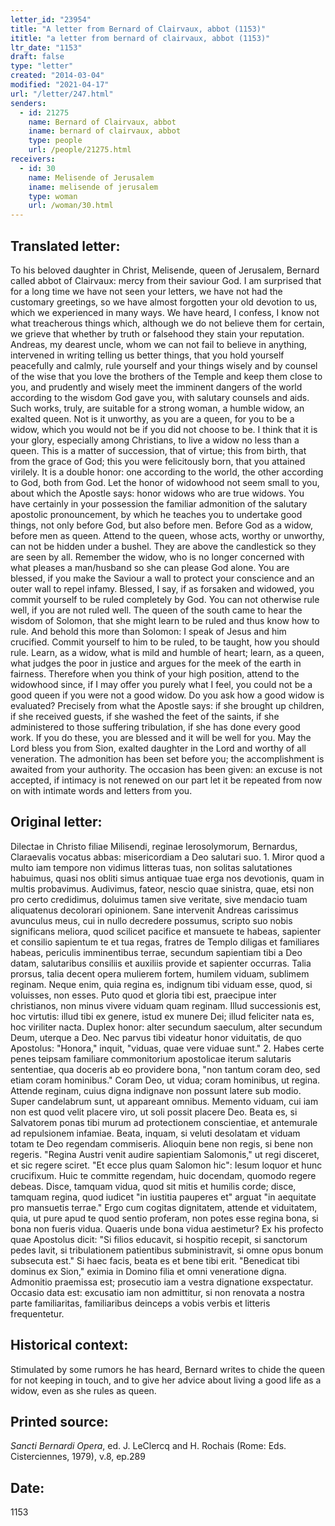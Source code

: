 ```yaml
---
letter_id: "23954"
title: "A letter from Bernard of Clairvaux, abbot (1153)"
ititle: "a letter from bernard of clairvaux, abbot (1153)"
ltr_date: "1153"
draft: false
type: "letter"
created: "2014-03-04"
modified: "2021-04-17"
url: "/letter/247.html"
senders:
  - id: 21275
    name: Bernard of Clairvaux, abbot
    iname: bernard of clairvaux, abbot
    type: people
    url: /people/21275.html
receivers:
  - id: 30
    name: Melisende of Jerusalem
    iname: melisende of jerusalem
    type: woman
    url: /woman/30.html
---
```

<h2> Translated letter:</h2>To his beloved daughter in Christ, Melisende, queen of Jerusalem, Bernard called abbot of Clairvaux:  mercy from their saviour God.
I am surprised that for a long time we have not seen your letters, we have not had the customary greetings, so we have almost forgotten your old devotion to us, which we experienced in many ways.  We have heard, I confess, I know not what treacherous things which, although we do not believe them for certain, we grieve that whether by truth or falsehood they stain your reputation.  Andreas, my dearest uncle, whom we can not fail to believe in anything, intervened in writing telling us better things, that you hold yourself peacefully and calmly, rule yourself and your things wisely and by counsel of the wise that you love the brothers of the Temple and keep them close to you, and prudently and wisely meet the imminent dangers of the world according to the wisdom God gave you, with salutary counsels and aids.  Such works, truly, are suitable for a strong woman, a humble widow, an exalted queen.  Not is it unworthy, as you are a queen, for you to be a widow, which you would not be if you did not choose to be.  I think that it is your glory, especially among Christians, to live a widow no less than a queen.  This is a matter of succession, that of virtue; this from birth, that from the grace of God; this you were felicitously born, that you attained virilely.  It is a double honor:  one according to the world, the other according to God, both from God.  Let the honor of widowhood not seem small to you, about which the Apostle says:  honor widows who are true widows.
You have certainly in your possession the familiar admonition of the salutary apostolic pronouncement, by which he teaches you to undertake good things, not only before God, but also before men.  Before God as a widow, before men as queen.  Attend to the queen, whose acts, worthy or unworthy, can not be hidden under a bushel.  They are above the candlestick so they are seen by all.  Remember the widow, who is no longer concerned with what pleases a man/husband so she can please God alone.  You are blessed, if you make the Saviour a wall to protect your conscience and an outer wall to repel infamy.  Blessed, I say, if as forsaken and widowed, you commit yourself to be ruled completely by God.  You can not otherwise rule well, if you are not ruled well.  The queen of the south came to hear the wisdom of Solomon, that she might learn to be ruled and thus know how to rule.  And behold this more than Solomon:  I speak of Jesus and him crucified.  Commit yourself to him to be ruled, to be taught, how you should rule.  Learn, as a widow, what is mild and humble of heart; learn, as a queen, what judges the poor in justice and argues for the meek of the earth in fairness.  Therefore when you think of your high position, attend to the widowhood since, if I may offer you purely what I feel, you could not be a good queen if you were not a good widow.  Do you ask how a good widow is evaluated?  Precisely from what the Apostle says:  if she brought up children, if she received guests, if she washed the feet of the saints, if she administered to those suffering tribulation, if she has done every good work.  If you do these, you are blessed and it will be well for you.  May the Lord bless you from Sion, exalted daughter in the Lord and worthy of all veneration.  The admonition has been set before you; the accomplishment is awaited from your authority.  The occasion has been given:  an excuse is not accepted, if intimacy is not renewed on our part let it be repeated from now on with intimate words and letters from you.
<h2 class="mt-4"> Original letter:</h2>Dilectae in Christo filiae Milisendi, reginae Ierosolymorum, Bernardus, Claraevalis vocatus abbas:  misericordiam a Deo salutari suo.
1.  Miror quod a multo iam tempore non vidimus litteras tuas, non solitas salutationes habuimus, quasi nos obliti simus antiquae tuae erga nos devotionis, quam in multis probavimus. Audivimus, fateor, nescio quae sinistra, quae, etsi non pro certo credidimus, doluimus tamen sive veritate, sive mendacio tuam aliquatenus decolorari opinionem. Sane intervenit Andreas carissimus avunculus meus, cui in nullo decredere possumus, scripto suo nobis significans meliora, quod scilicet pacifice et mansuete te habeas, sapienter et consilio sapientum te et tua regas, fratres de Templo diligas et familiares habeas, periculis imminentibus terrae, secundum sapientiam tibi a Deo datam, salutaribus consiliis et auxiliis provide et sapienter occurras. Talia prorsus, talia decent opera mulierem fortem, humilem viduam, sublimem reginam. Neque enim, quia regina es, indignum tibi viduam esse, quod, si voluisses, non esses. Puto quod et gloria tibi est, praecipue inter christianos, non minus vivere viduam quam reginam. Illud successionis est, hoc virtutis: illud tibi ex genere, istud ex munere Dei; illud feliciter nata es, hoc viriliter nacta. Duplex honor:  alter secundum saeculum, alter secundum Deum, uterque a Deo. Nec parvus tibi videatur honor viduitatis, de quo Apostolus: "Honora," inquit, "viduas, quae vere viduae sunt."
2. Habes certe penes teipsam familiare commonitorium apostolicae iterum salutaris sententiae, qua doceris ab eo providere bona, "non tantum coram deo, sed etiam coram hominibus." Coram Deo, ut vidua; coram hominibus, ut regina. Attende reginam, cuius digna indignave non possunt latere sub modio. Super candelabrum sunt, ut appareant omnibus. Memento viduam, cui iam non est quod velit placere viro, ut soli possit placere Deo. Beata es, si Salvatorem ponas tibi murum ad protectionem conscientiae, et antemurale ad repulsionem infamiae. Beata, inquam, si veluti desolatam et viduam totam te Deo regendam commiseris. Alioquin bene non regis, si bene non regeris. "Regina Austri venit audire sapientiam Salomonis," ut regi disceret, et sic regere sciret. "Et ecce plus quam Salomon hic": Iesum loquor et hunc crucifixum. Huic te committe regendam, huic docendam, quomodo regere debeas. Disce, tamquam vidua, quod sit mitis et humilis corde; disce, tamquam regina, quod iudicet "in iustitia pauperes et" arguat "in aequitate pro mansuetis terrae." Ergo cum cogitas dignitatem, attende et viduitatem, quia, ut pure apud te quod sentio proferam, non potes esse regina bona, si bona non fueris vidua. Quaeris unde bona vidua aestimetur? Ex his profecto quae Apostolus dicit: "Si filios educavit, si hospitio recepit, si sanctorum pedes lavit, si tribulationem patientibus subministravit, si omne opus bonum subsecuta est." Si haec facis, beata es et bene tibi erit. "Benedicat tibi dominus ex Sion," eximia in Domino filia et omni veneratione digna. Admonitio praemissa est; prosecutio iam a vestra dignatione exspectatur. Occasio data est:  excusatio iam non admittitur, si non renovata a nostra parte familiaritas, familiaribus deinceps a vobis verbis et litteris frequentetur.
<h2 class="mt-4"> Historical context:</h2>Stimulated by some rumors he has heard, Bernard writes to chide the queen for not keeping in touch, and to give her advice about living a good life as a widow, even as she rules as queen.
<h2 class="mt-4"> Printed source:</h2><p><em>Sancti Bernardi Opera</em>, ed. J. LeClercq and H. Rochais (Rome: Eds. Cisterciennes, 1979), v.8, ep.289</p><h2 class="mt-4"> Date:</h2>1153